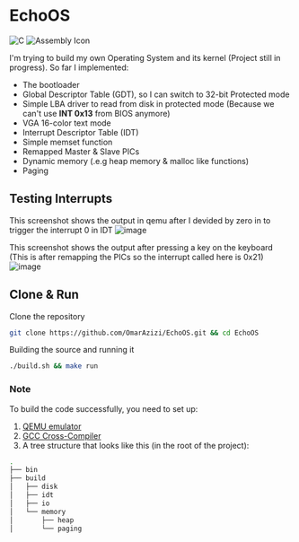 # EchoOS
![C](https://img.shields.io/badge/c-%2300599C.svg?style=for-the-badge&logo=c&logoColor=white)
![Assembly Icon](https://img.shields.io/badge/x86-Assembly-green?style=for-the-badge&logo=assembly)

I'm trying to build my own Operating System and its kernel (Project still in progress). So far I implemented:
- The bootloader
- Global Descriptor Table (GDT), so I can switch to 32-bit Protected mode
- Simple LBA driver to read from disk in protected mode (Because we can't use __INT 0x13__ from BIOS anymore)
- VGA 16-color text mode 
- Interrupt Descriptor Table (IDT)
- Simple memset function
- Remapped Master & Slave PICs
- Dynamic memory (.e.g heap memory & malloc like functions)
- Paging

## Testing Interrupts
This screenshot shows the output in qemu after I devided by zero in to trigger the interrupt 0 in IDT
![image](https://github.com/OmarAzizi/EchoOS/assets/110500643/bea5a44c-fa8d-4538-b1b9-4dd36e24034c)


This screenshot shows the output after pressing a key on the keyboard (This is after remapping the PICs so the interrupt called here is 0x21)
![image](https://github.com/OmarAzizi/EchoOS/assets/110500643/3a9eef5d-fb3b-4b94-80e2-99bf8f2ffa7c)

## Clone & Run
Clone the repository
```bash
git clone https://github.com/OmarAzizi/EchoOS.git && cd EchoOS
```

Building the source and running it
```bash
./build.sh && make run
```

### Note
To build the code successfully, you need to set up:
1. [QEMU emulator](https://www.qemu.org/)
2. [GCC Cross-Compiler](https://wiki.osdev.org/GCC_Cross-Compiler)
3. A tree structure that looks like this (in the root of the project):
```bash
.
├── bin
├── build
│   ├── disk
│   ├── idt
│   ├── io
│   └── memory
│       ├── heap
│       └── paging

```

